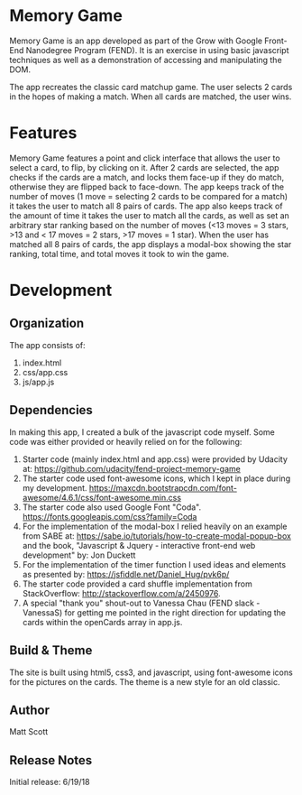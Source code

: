 # **Memory Game**

Memory Game is an app developed as part of the Grow with Google Front-End Nanodegree Program (FEND).  It is an exercise in using basic javascript techniques as well as a demonstration of accessing and manipulating the DOM.

The app recreates the classic card matchup game.  The user selects 2 cards in the hopes of making a match.  When all cards are matched, the user wins.

# **Features**

Memory Game features a point and click interface that allows the user to select a card, to flip, by clicking on it.  After 2 cards are selected, the app checks if the cards are a match, and locks them face-up if they do match, otherwise they are flipped back to face-down.  The app keeps track of the number of moves (1 move = selecting 2 cards to be compared for a match) it takes the user to match all 8 pairs of cards.  The app also keeps track of the amount of time it takes the user to match all the cards, as well as set an arbitrary star ranking based on the number of moves (<13 moves = 3 stars, >13 and < 17 moves = 2 stars, >17 moves = 1 star).  When the user has matched all 8 pairs of cards, the app displays a modal-box showing the star ranking, total time, and total moves it took to win the game.

# **Development**

## Organization

The app consists of:
1. index.html
2. css/app.css
3. js/app.js

## Dependencies
In making this app, I created a bulk of the javascript code myself.  Some code was either provided or heavily relied on for the following:

1. Starter code (mainly index.html and app.css) were provided by Udacity at: https://github.com/udacity/fend-project-memory-game
2. The starter code used font-awesome icons, which I kept in place during my development.  https://maxcdn.bootstrapcdn.com/font-awesome/4.6.1/css/font-awesome.min.css
3.  The starter code also used Google Font "Coda".  https://fonts.googleapis.com/css?family=Coda
4. For the implementation of the modal-box I relied heavily on an example from SABE at: https://sabe.io/tutorials/how-to-create-modal-popup-box and the book, "Javascript & Jquery - interactive front-end web development" by: Jon Duckett
5. For the implementation of the timer function I used ideas and elements as presented by: https://jsfiddle.net/Daniel_Hug/pvk6p/
6. The starter code provided a card shuffle implementation from StackOverflow: http://stackoverflow.com/a/2450976.
7. A special "thank you" shout-out to Vanessa Chau (FEND slack - VanessaS) for getting me pointed in the right direction for updating the cards within the openCards array in app.js.

## Build & Theme
The site is built using html5, css3, and javascript, using font-awesome icons for the pictures on the cards.  The theme is a new style for an old classic.

## **Author**
Matt Scott

## **Release Notes**
Initial release: 6/19/18